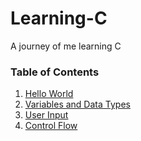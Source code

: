 # Learning-C
A journey of me learning C


### Table of Contents
1. [Hello World](https://github.com/AryanChand753/Learning-C/tree/main/src/helloWorld.c)
2. [Variables and Data Types](https://github.com/AryanChand753/Learning-C/tree/main/src/dataTypes.c)
3. [User Input](https://github.com/AryanChand753/Learning-C/tree/main/src/userInput.c)
4. [Control Flow](https://github.com/AryanChand753/Learning-C/tree/main/src/controlFlow.c)